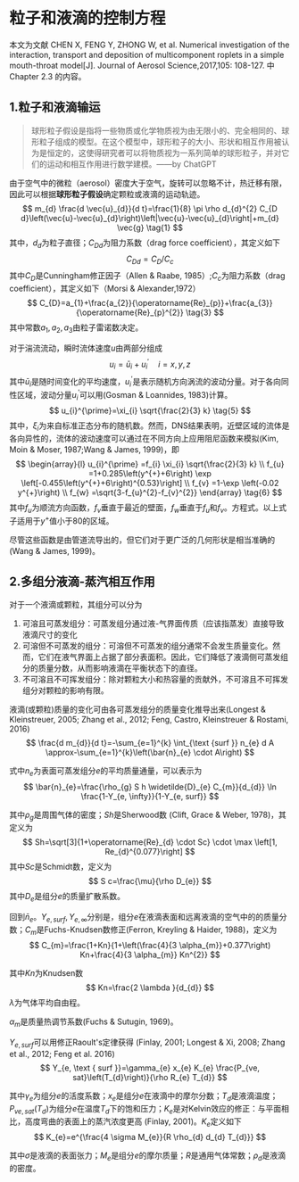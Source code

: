 # 粒子和液滴的控制方程

本文为文献 CHEN X, FENG Y, ZHONG W, et al. Numerical investigation of the interaction, transport and deposition of multicomponent roplets in a simple mouth-throat model[J]. Journal of Aerosol Science,2017,105: 108-127. 中Chapter 2.3 的内容。

## 1.粒子和液滴输运

> 球形粒子假设是指将一些物质或化学物质视为由无限小的、完全相同的、球形粒子组成的模型。在这个模型中，球形粒子的大小、形状和相互作用被认为是恒定的，这使得研究者可以将物质视为一系列简单的球形粒子，并对它们的运动和相互作用进行数学建模。——by ChatGPT

由于空气中的微粒（aerosol）密度大于空气，旋转可以忽略不计，热迁移有限，因此可以根据**球形粒子假设**确定颗粒或液滴的运动轨迹。
$$
m_{d} \frac{d \vec{u}_{d}}{d t}=\frac{1}{8} \pi \rho d_{d}^{2} C_{D d}\left(\vec{u}-\vec{u}_{d}\right)\left|\vec{u}-\vec{u}_{d}\right|+m_{d} \vec{g} \tag{1}
$$
其中，$d_{d}$为粒子直径；$C_{D d}$为阻力系数（drag force coefficient），其定义如下
$$
C_{D d}=C_{D} / C_{c} \tag{2}
$$
其中$C_{D}$是Cunningham修正因子（Allen & Raabe, 1985）;$C_{c}$为阻力系数（drag coefficient），其定义如下（Morsi & Alexander,1972）
$$
C_{D}=a_{1}+\frac{a_{2}}{\operatorname{Re}_{p}}+\frac{a_{3}}{\operatorname{Re}_{p}^{2}} \tag{3}
$$
其中常数$a_{1},a_{2},a_{3}$由粒子雷诺数决定。

对于湍流流动，瞬时流体速度$u$由两部分组成
$$
u_{i}=\bar{u}_{i}+u_{i}^{\prime} \quad i=x, y, z \tag{4}
$$
其中$\bar{u}_{i}$是随时间变化的平均速度，$u_{i}^{\prime}$是表示随机方向涡流的波动分量。对于各向同性区域，波动分量$u_{i}^{\prime}$可以用(Gosman & Loannides, 1983)计算。
$$
u_{i}^{\prime}=\xi_{i} \sqrt{\frac{2}{3} k} \tag{5}
$$
其中，$\xi_{i}$为来自标准正态分布的随机数。然而，DNS结果表明，近壁区域的流体是各向异性的，流体的波动速度可以通过在不同方向上应用阻尼函数来模拟(Kim, Moin & Moser, 1987;Wang & James, 1999)，即
$$
\begin{array}{l}
u_{i}^{\prime} =f_{i} \xi_{i} \sqrt{\frac{2}{3} k} \\
f_{u} =1+0.285\left(y^{+}+6\right) \exp \left[-0.455\left(y^{+}+6\right)^{0.53}\right] \\
f_{v} =1-\exp \left(-0.02 y^{+}\right) \\
f_{w} =\sqrt{3-f_{u}^{2}-f_{v}^{2}}
\end{array} \tag{6}
$$
其中$f_{u}$为顺流方向函数，$f_{v}$垂直于最近的壁面，$f_{w}$垂直于$f_{u}$和$f_{v}$。方程式。以上式子适用于$y^{+}$值小于80的区域。

尽管这些函数是由管道流导出的，但它们对于更广泛的几何形状是相当准确的(Wang & James, 1999)。

## 2.多组分液滴-蒸汽相互作用


对于一个液滴或颗粒，其组分可以分为

1. 可溶且可蒸发组分：可蒸发组分通过液-气界面传质（应该指蒸发）直接导致液滴尺寸的变化
2. 可溶但不可蒸发的组分：可溶但不可蒸发的组分通常不会发生质量变化。然而，它们在液气界面上占据了部分表面积。因此，它们降低了液滴侧可蒸发组分的质量分数，从而影响液滴在平衡状态下的直径。
3. 不可溶且不可挥发组分：除对颗粒大小和热容量的贡献外，不可溶且不可挥发组分对颗粒的影响有限。

液滴(或颗粒)质量的变化可由各可蒸发组分的质量变化推导出来(Longest &
Kleinstreuer, 2005; Zhang et al., 2012; Feng, Castro, Kleinstreuer & Rostami, 2016)
$$
\frac{d m_{d}}{d t}=-\sum_{e=1}^{k} \int_{\text {surf }} n_{e} d A \approx-\sum_{e=1}^{k}\left(\bar{n}_{e} \cdot A\right)
$$

式中$n_{e}$为表面可蒸发组分$e$的平均质量通量，可以表示为
$$
\bar{n}_{e}=\frac{\rho_{g} S h \widetilde{D}_{e} C_{m}}{d_{d}} \ln \frac{1-Y_{e, \infty}}{1-Y_{e, surf}}
$$

其中$\rho_{g}$是周围气体的密度；$Sh$是Sherwood数 (Clift, Grace & Weber, 1978)，其定义为
$$
Sh=\sqrt[3]{1+\operatorname{Re}_{d} \cdot Sc} \cdot \max \left[1, Re_{d}^{0.077}\right]
$$
其中$Sc$是Schmidt数，定义为
$$
S c=\frac{\mu}{\rho D_{e}}
$$
其中$D_{e}$是组分$e$的质量扩散系数。

回到$\bar{n}_{e}$。$Y_{e, surf},Y_{e, \infty}$分别是，组分$e$在液滴表面和远离液滴的空气中的的质量分数；$C_{m}$是Fuchs-Knudsen数修正(Ferron, Kreyling & Haider, 1988)，定义为
$$
C_{m}=\frac{1+Kn}{1+\left(\frac{4}{3 \alpha_{m}}+0.377\right) Kn+\frac{4}{3 \alpha_{m}} Kn^{2}}
$$

其中$Kn$为Knudsen数
$$
Kn=\frac{2 \lambda }{d_{d}}
$$
$\lambda$为气体平均自由程。

$\alpha_{m}$是质量热调节系数(Fuchs & Sutugin, 1969)。

$Y_{e, surf}$可以用修正Raoult's定律获得 (Finlay, 2001; Longest & Xi, 2008; Zhang et al., 2012; Feng et al. 2016)
$$
Y_{e, \text { surf }}=\gamma_{e} x_{e} K_{e} \frac{P_{ve, sat}\left(T_{d}\right)}{\rho R_{e} T_{d}}
$$

其中$\gamma_{e}$为组分$e$的活度系数；$x_{e}$是组分$e$在液滴中的摩尔分数；$T_{d}$是液滴温度；$P_{ve, sat}\left(T_{d}\right)$为组分$e$在温度$T_{d}$下的饱和压力；$K_{e}$是对Kelvin效应的修正：与平面相比，高度弯曲的表面上的蒸汽浓度更高 (Finlay, 2001)。$K_{e}$定义如下
$$
K_{e}=e^{\frac{4 \sigma M_{e}}{R \rho_{d} d_{d} T_{d}}}
$$

其中$\sigma$是液滴的表面张力；$M_{e}$是组分$e$的摩尔质量；$R$是通用气体常数；$\rho_{d}$是液滴的密度。



